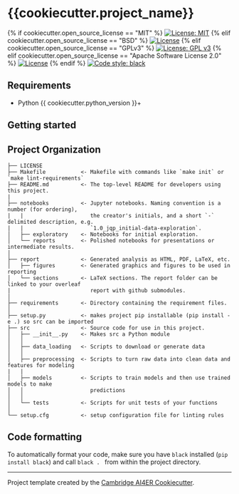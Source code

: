 # {{cookiecutter.project_name}}

{% if cookiecutter.open_source_license == "MIT" %} [![License: MIT](https://img.shields.io/badge/License-MIT-blue.svg)](https://opensource.org/licenses/MIT)
{% elif cookiecutter.open_source_license == "BSD" %} [![License](https://img.shields.io/badge/License-BSD%203--Clause-blue.svg)](https://opensource.org/licenses/BSD-3-Clause)
{% elif cookiecutter.open_source_license == "GPLv3" %} [![License: GPL v3](https://img.shields.io/badge/License-GPL%20v3-blue.svg)](http://www.gnu.org/licenses/gpl-3.0)
{% elif cookiecutter.open_source_license == "Apache Software License 2.0" %} [![License](https://img.shields.io/badge/License-Apache%202.0-blue.svg)](https://opensource.org/licenses/Apache-2.0)
{% endif %} <a href="https://github.com/psf/black"><img alt="Code style: black" src="https://img.shields.io/badge/code%20style-black-000000.svg"></a>

## Requirements
- Python {{ cookiecutter.python_version }}+

## Getting started


## Project Organization
```
├── LICENSE
├── Makefile           <- Makefile with commands like `make init` or `make lint-requirements`
├── README.md          <- The top-level README for developers using this project.
|
├── notebooks          <- Jupyter notebooks. Naming convention is a number (for ordering),
|   |                     the creator's initials, and a short `-` delimited description, e.g.
|   |                     `1.0_jqp_initial-data-exploration`.
│   ├── exploratory    <- Notebooks for initial exploration.
│   └── reports        <- Polished notebooks for presentations or intermediate results.
│
├── report             <- Generated analysis as HTML, PDF, LaTeX, etc.
│   ├── figures        <- Generated graphics and figures to be used in reporting
│   └── sections       <- LaTeX sections. The report folder can be linked to your overleaf
|                         report with github submodules.
│
├── requirements       <- Directory containing the requirement files.
│
├── setup.py           <- makes project pip installable (pip install -e .) so src can be imported
├── src                <- Source code for use in this project.
│   ├── __init__.py    <- Makes src a Python module
│   │
│   ├── data_loading   <- Scripts to download or generate data
│   │
│   ├── preprocessing  <- Scripts to turn raw data into clean data and features for modeling
|   |
│   ├── models         <- Scripts to train models and then use trained models to make
│   │                     predictions
│   │
│   └── tests          <- Scripts for unit tests of your functions
│
└── setup.cfg          <- setup configuration file for linting rules
```

## Code formatting
To automatically format your code, make sure you have `black` installed (`pip install black`) and call
```black . ``` 
from within the project directory.

---

Project template created by the [Cambridge AI4ER Cookiecutter](https://github.com/ai4er-cdt/ai4er-cookiecutter).
